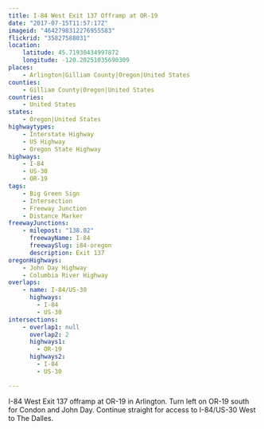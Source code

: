 ```yaml
---
title: I-84 West Exit 137 Offramp at OR-19
date: "2017-07-15T11:57:17Z"
imageid: "4642798312276955583"
flickrid: "35827588031"
location:
    latitude: 45.71930434997872
    longitude: -120.20251035690309
places:
    - Arlington|Gilliam County|Oregon|United States
counties:
    - Gilliam County|Oregon|United States
countries:
    - United States
states:
    - Oregon|United States
highwaytypes:
    - Interstate Highway
    - US Highway
    - Oregon State Highway
highways:
    - I-84
    - US-30
    - OR-19
tags:
    - Big Green Sign
    - Intersection
    - Freeway Junction
    - Distance Marker
freewayJunctions:
    - milepost: "138.02"
      freewayName: I-84
      freewaySlug: i84-oregon
      description: Exit 137
oregonHighways:
    - John Day Highway
    - Columbia River Highway
overlaps:
    - name: I-84/US-30
      highways:
        - I-84
        - US-30
intersections:
    - overlap1: null
      overlap2: 2
      highways1:
        - OR-19
      highways2:
        - I-84
        - US-30

---
```

I-84 West Exit 137 offramp at OR-19 in Arlington.  Turn left on OR-19 south for Condon and John Day.  Continue straight for access to I-84/US-30 West to The Dalles.